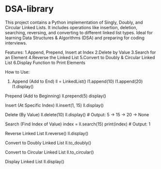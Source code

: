 # DSA-library
This project contains a Python implementation of Singly, Doubly, and Circular Linked Lists. It includes operations like insertion, deletion, searching, reversing, and converting to different linked list types. Ideal for learning Data Structures &amp; Algorithms (DSA) and preparing for coding interviews.

Features:
1.Append, Prepend, Insert at Index
2.Delete by Value
3.Search for an Element
4.Reverse the Linked List
5.Convert to Doubly & Circular Linked List
6.Display Function to Print Elements


How to Use:
1. Append (Add to End)
ll = LinkedList()
l1.append(10)
l1.append(20)
l1.display()

Prepend (Add to Beginning)
ll.prepend(5)
display()

Insert (At Specific Index)
ll.insert(1, 15)
ll.display() 

Delete (By Value)
ll.delete(10)
ll.display()  # Output: 5 -> 15 -> 20 -> None

Search (Find Index of Value)
index = ll.search(15)
print(index)  # Output: 1

Reverse Linked List
ll.reverse()
ll.display() 

Convert to Doubly Linked List
ll.to_doubly()


Convert to Circular Linked List
ll.to_circular()

Display Linked List
ll.display() 























